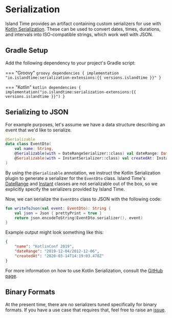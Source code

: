 # Serialization

Island Time provides an artifact containing custom serializers for use with [Kotlin Serialization](https://github.com/Kotlin/kotlinx.serialization). These can be used to convert dates, times, durations, and intervals into ISO-compatible strings, which work well with JSON.

## Gradle Setup

Add the following dependency to your project's Gradle script:

=== "Groovy"
    ```groovy
    dependencies {
        implementation "io.islandtime:serialization-extensions:{{ versions.islandtime }}"
    }
    ```

=== "Kotlin"
    ```kotlin
    dependencies {
        implementation("io.islandtime:serialization-extensions:{{ versions.islandtime }}")
    }
    ```

## Serializing to JSON

For example purposes, let's assume we have a data structure describing an event that we'd like to serialize.

```kotlin
@Serializable
data class EventDto(
    val name: String,
    @Serializable(with = DateRangeSerializer::class) val dateRange: DateRange,
    @Serializable(with = InstantSerializer::class) val createdAt: Instant
)
```

By using the `@Serializable` annotation, we instruct the Kotlin Serialization plugin to generate a serializer for the `EventDto` class. Island Time's [DateRange](../api/core/core/io.islandtime.ranges/-date-range/index.md) and [Instant](../api/core/core/io.islandtime/-instant/index.md) classes are not serializable out of the box, so we explicitly specify the serializers provided by Island Time.

Now, we can serialize the `EventDto` class to JSON with the following code:

```kotlin
fun writeToJson(val event: EventDto): String {
    val json = Json { prettyPrint = true }
    return json.encodeToString(EventDto.serializer(), event)
}
```

Example output might look something like this:

```json
{
    "name": "KotlinConf 2019",
    "dateRange": "2019-12-04/2012-12-06",
    "createdAt": "2020-03-14T14:19:03.478Z"
}
```

For more information on how to use Kotlin Serialization, consult the [GitHub page](https://github.com/Kotlin/kotlinx.serialization).

## Binary Formats

At the present time, there are no serializers tuned specifically for binary formats. If you have a use case that requires that, feel free to raise an [issue](https://github.com/erikc5000/island-time/issues).
